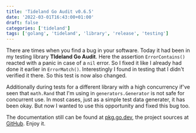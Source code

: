 ```yaml
---
title: 'Tideland Go Audit v0.6.5'
date: '2022-03-01T16:43:00+01:00'
draft: false
categories: ['tideland']
tags: ['golang', 'tideland', 'library', 'release', 'testing']
---
```


There are times when you find a bug in your software. Today it had been in my testing library **TIdeland Go Audit**. Here the assertion `ErrorContains()` reacted with a panic in case of a `nil` error. So I fixed it like I already had done it earlier in `ErrorMatch()`. Interestingly I found in testing that I didn't verified it there. So this test is now also changed.

Additionally during tests for a different library with a high concurrency if've seen that `math.Rand` that I'm using in `generators.Generator` is not safe for concurrent use. In most cases, just as a simple test data generater, it has been okay. But now I wanted to use this opportunity and fixed this bug too.

The documentation still can be found at [pkg.go.dev](https://pkg.go.dev/tideland.dev/go/audit), the project sources at [GitHub](https://github.com/tideland/go-audit). Enjoy it.

